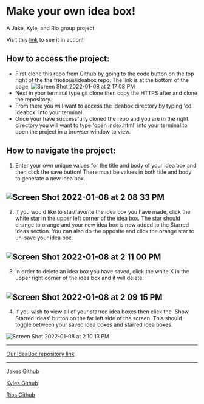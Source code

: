 # Make your own idea box!

A Jake, Kyle, and Rio group project

Visit this [link](https://friotious.github.io/ideabox/) to see it in action!

## How to access the project:

* First clone this repo from Github by going to the code button on the top right of the the friotious/ideabox repo. The link is at the bottom of the page. ![Screen Shot 2022-01-08 at 2 17 08 PM](https://user-images.githubusercontent.com/92282738/148660264-095432ad-f339-4746-ad18-79836cbbf484.png)
* Next in your terminal type git clone then copy the HTTPS after and clone the repository.
* From there you will want to access the ideabox directory by typing 'cd ideabox' into your terminal.
* Once your have successfully cloned the repo and you are in the right directory you will want to type 'open index.html' into your terminal to open the project in a browser window to view.

## How to navigate the project:

1. Enter your own unique values for the title and body of your idea box and then click the save button! There must be values in both title and body to generate a new idea box.

 ![Screen Shot 2022-01-08 at 2 08 33 PM](https://user-images.githubusercontent.com/92282738/148660045-6dd6ac09-4cf8-492e-80af-aabf0fbdbdb4.png)
---
2. If you would like to star/favorite the idea box you have made, click the white star in the upper left corner of the idea box. The star should change to orange and your new idea box is now added to the Starred ideas section. You can also do the opposite and click the orange star to un-save your idea box.

![Screen Shot 2022-01-08 at 2 11 00 PM](https://user-images.githubusercontent.com/92282738/148660115-13c35567-16b9-4d27-bdbb-7d2a9970f8ce.png)
---
3. In order to delete an idea box you have saved, click the white X in the upper right corner of the idea box and it will delete!

![Screen Shot 2022-01-08 at 2 09 15 PM](https://user-images.githubusercontent.com/92282738/148660058-ddbd6c11-9387-4211-88a4-b8e62c14e0fb.png)
---
4. If you wish to view all of your starred idea boxes then click the 'Show Starred Ideas' button on the far left side of the screen. This should toggle between your saved idea boxes and starred idea boxes.

 ![Screen Shot 2022-01-08 at 2 10 13 PM](https://user-images.githubusercontent.com/92282738/148660342-2c3a02a0-18e9-4a0f-aa26-1c65a5d70f1e.png)

---


[Our IdeaBox repository link](https://github.com/friotious/ideabox)


---
[Jakes Github](https://github.com/J-Dunny)

[Kyles Github](https://github.com/K-Howard)

[Rios Github](https://github.com/friotious)
